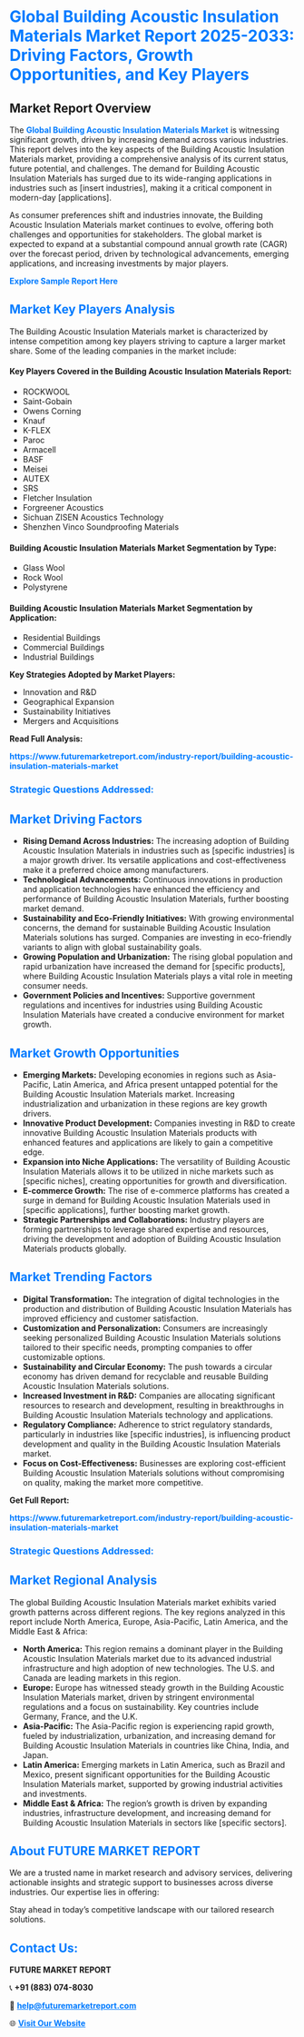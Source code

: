 <h1 style="color: #007BFF;">Global Building Acoustic Insulation Materials Market Report 2025-2033: Driving Factors, Growth Opportunities, and Key Players</h1>

<section id="overview">
<h2>Market Report Overview</h2>
<p>The <a href="https://www.futuremarketreport.com/industry-report/building-acoustic-insulation-materials-market" style="color: #007BFF; text-decoration: none;"><strong>Global Building Acoustic Insulation Materials Market</strong></a> is witnessing significant growth, driven by increasing demand across various industries. This report delves into the key aspects of the Building Acoustic Insulation Materials market, providing a comprehensive analysis of its current status, future potential, and challenges. The demand for Building Acoustic Insulation Materials has surged due to its wide-ranging applications in industries such as [insert industries], making it a critical component in modern-day [applications].</p>
<p>As consumer preferences shift and industries innovate, the Building Acoustic Insulation Materials market continues to evolve, offering both challenges and opportunities for stakeholders. The global market is expected to expand at a substantial compound annual growth rate (CAGR) over the forecast period, driven by technological advancements, emerging applications, and increasing investments by major players.</p>
</section>

<section id="overview">
<p><a href="https://www.futuremarketreport.com/request-sample/reportId=91081" style="color: #007BFF; text-decoration: none;"><strong>Explore Sample Report Here</strong></a></p>
</section>

<section id="key-players">
<h2 style="color: #007BFF;">Market Key Players Analysis</h2>
<p>The Building Acoustic Insulation Materials market is characterized by intense competition among key players striving to capture a larger market share. Some of the leading companies in the market include:</p>
<h4>Key Players Covered in the Building Acoustic Insulation Materials Report:</h4>
<ul><li>ROCKWOOL</li><li>Saint-Gobain</li><li>Owens Corning</li><li>Knauf</li><li>K-FLEX</li><li>Paroc</li><li>Armacell</li><li>BASF</li><li>Meisei</li><li>AUTEX</li><li>SRS</li><li>Fletcher Insulation</li><li>Forgreener Acoustics</li><li>Sichuan ZISEN Acoustics Technology</li><li>Shenzhen Vinco Soundproofing Materials</li></ul>
<h4>Building Acoustic Insulation Materials Market Segmentation by Type:</h4>
<ul><li>Glass Wool</li><li>Rock Wool</li><li>Polystyrene</li></ul>

<h4>Building Acoustic Insulation Materials Market Segmentation by Application:</h4>
<ul><li>Residential Buildings</li><li>Commercial Buildings</li><li>Industrial Buildings</li></ul>
<p><strong>Key Strategies Adopted by Market Players:</strong></p>
<ul>
<li>Innovation and R&D</li>
<li>Geographical Expansion</li>
<li>Sustainability Initiatives</li>
<li>Mergers and Acquisitions</li>
</ul>
</section>

<section>
<p><strong>Read Full Analysis: </strong></p><a href="https://www.futuremarketreport.com/industry-report/building-acoustic-insulation-materials-market" style="color: #007BFF; text-decoration: none;"><strong>https://www.futuremarketreport.com/industry-report/building-acoustic-insulation-materials-market</strong></a>
<h3 style="color: #007BFF;">Strategic Questions Addressed:</h3>
</section>

<section id="driving-factors">
<h2 style="color: #007BFF;">Market Driving Factors</h2>
<ul>
<li><strong>Rising Demand Across Industries:</strong> The increasing adoption of Building Acoustic Insulation Materials in industries such as [specific industries] is a major growth driver. Its versatile applications and cost-effectiveness make it a preferred choice among manufacturers.</li>
<li><strong>Technological Advancements:</strong> Continuous innovations in production and application technologies have enhanced the efficiency and performance of Building Acoustic Insulation Materials, further boosting market demand.</li>
<li><strong>Sustainability and Eco-Friendly Initiatives:</strong> With growing environmental concerns, the demand for sustainable Building Acoustic Insulation Materials solutions has surged. Companies are investing in eco-friendly variants to align with global sustainability goals.</li>
<li><strong>Growing Population and Urbanization:</strong> The rising global population and rapid urbanization have increased the demand for [specific products], where Building Acoustic Insulation Materials plays a vital role in meeting consumer needs.</li>
<li><strong>Government Policies and Incentives:</strong> Supportive government regulations and incentives for industries using Building Acoustic Insulation Materials have created a conducive environment for market growth.</li>
</ul>
</section>

<section id="growth-opportunities">
<h2 style="color: #007BFF;">Market Growth Opportunities</h2>
<ul>
<li><strong>Emerging Markets:</strong> Developing economies in regions such as Asia-Pacific, Latin America, and Africa present untapped potential for the Building Acoustic Insulation Materials market. Increasing industrialization and urbanization in these regions are key growth drivers.</li>
<li><strong>Innovative Product Development:</strong> Companies investing in R&D to create innovative Building Acoustic Insulation Materials products with enhanced features and applications are likely to gain a competitive edge.</li>
<li><strong>Expansion into Niche Applications:</strong> The versatility of Building Acoustic Insulation Materials allows it to be utilized in niche markets such as [specific niches], creating opportunities for growth and diversification.</li>
<li><strong>E-commerce Growth:</strong> The rise of e-commerce platforms has created a surge in demand for Building Acoustic Insulation Materials used in [specific applications], further boosting market growth.</li>
<li><strong>Strategic Partnerships and Collaborations:</strong> Industry players are forming partnerships to leverage shared expertise and resources, driving the development and adoption of Building Acoustic Insulation Materials products globally.</li>
</ul>
</section>

<section id="trending-factors">
<h2 style="color: #007BFF;">Market Trending Factors</h2>
<ul>
<li><strong>Digital Transformation:</strong> The integration of digital technologies in the production and distribution of Building Acoustic Insulation Materials has improved efficiency and customer satisfaction.</li>
<li><strong>Customization and Personalization:</strong> Consumers are increasingly seeking personalized Building Acoustic Insulation Materials solutions tailored to their specific needs, prompting companies to offer customizable options.</li>
<li><strong>Sustainability and Circular Economy:</strong> The push towards a circular economy has driven demand for recyclable and reusable Building Acoustic Insulation Materials solutions.</li>
<li><strong>Increased Investment in R&D:</strong> Companies are allocating significant resources to research and development, resulting in breakthroughs in Building Acoustic Insulation Materials technology and applications.</li>
<li><strong>Regulatory Compliance:</strong> Adherence to strict regulatory standards, particularly in industries like [specific industries], is influencing product development and quality in the Building Acoustic Insulation Materials market.</li>
<li><strong>Focus on Cost-Effectiveness:</strong> Businesses are exploring cost-efficient Building Acoustic Insulation Materials solutions without compromising on quality, making the market more competitive.</li>
</ul>
</section>

<section>
<p><strong>Get Full Report: </strong></p><a href="https://www.futuremarketreport.com/industry-report/building-acoustic-insulation-materials-market" style="color: #007BFF; text-decoration: none;"><strong>https://www.futuremarketreport.com/industry-report/building-acoustic-insulation-materials-market</strong></a>
<h3 style="color: #007BFF;">Strategic Questions Addressed:</h3>
</section>


<section id="regional-analysis">
<h2 style="color: #007BFF;">Market Regional Analysis</h2>
<p>The global Building Acoustic Insulation Materials market exhibits varied growth patterns across different regions. The key regions analyzed in this report include North America, Europe, Asia-Pacific, Latin America, and the Middle East & Africa:</p>
<ul>
<li><strong>North America:</strong> This region remains a dominant player in the Building Acoustic Insulation Materials market due to its advanced industrial infrastructure and high adoption of new technologies. The U.S. and Canada are leading markets in this region.</li>
<li><strong>Europe:</strong> Europe has witnessed steady growth in the Building Acoustic Insulation Materials market, driven by stringent environmental regulations and a focus on sustainability. Key countries include Germany, France, and the U.K.</li>
<li><strong>Asia-Pacific:</strong> The Asia-Pacific region is experiencing rapid growth, fueled by industrialization, urbanization, and increasing demand for Building Acoustic Insulation Materials in countries like China, India, and Japan.</li>
<li><strong>Latin America:</strong> Emerging markets in Latin America, such as Brazil and Mexico, present significant opportunities for the Building Acoustic Insulation Materials market, supported by growing industrial activities and investments.</li>
<li><strong>Middle East & Africa:</strong> The region’s growth is driven by expanding industries, infrastructure development, and increasing demand for Building Acoustic Insulation Materials in sectors like [specific sectors].</li>
</ul>
</section>

<footer>
<h2 style="color: #007BFF;">About FUTURE MARKET REPORT</h2>
<p>We are a trusted name in market research and advisory services, delivering actionable insights and strategic support to businesses across diverse industries. Our expertise lies in offering:</p>

<p>Stay ahead in today’s competitive landscape with our tailored research solutions.</p>

<h2 style="color: #007BFF;">Contact Us:</h2>
<p><strong>FUTURE MARKET REPORT</strong></p>
<p>📞 <strong>+91 (883) 074-8030</strong></p>
<p>📧 <strong><a href="mailto:help@futuremarketreport.com" style="color: #007BFF;">help@futuremarketreport.com</a></strong></p>
<p>🌐 <strong><a href="https://www.futuremarketreport.com/" style="color: #007BFF;">Visit Our Website</a></strong></p>
</footer>